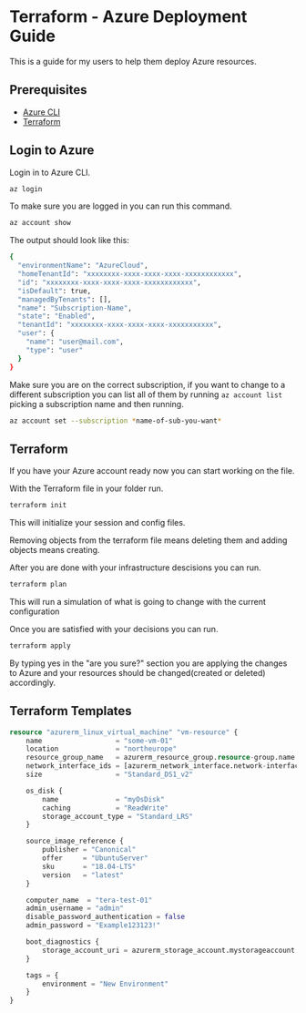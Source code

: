 # Terraform - Azure Deployment Guide

This is a guide for my users to help them deploy Azure resources.


## Prerequisites

- [Azure CLI](https://docs.microsoft.com/en-us/cli/azure/install-azure-cli?view=azure-cli-latest)
- [Terraform](https://learn.hashicorp.com/terraform/getting-started/install)



## Login to Azure



Login in to Azure CLI.

```bash
az login
```

To make sure you are logged in you can run this command.

```bash
az account show
```

The output should look like this:
```bash
{
  "environmentName": "AzureCloud",
  "homeTenantId": "xxxxxxxx-xxxx-xxxx-xxxx-xxxxxxxxxxxx",
  "id": "xxxxxxxx-xxxx-xxxx-xxxx-xxxxxxxxxxxx",
  "isDefault": true,
  "managedByTenants": [],
  "name": "Subscription-Name",
  "state": "Enabled",
  "tenantId": "xxxxxxxx-xxxx-xxxx-xxxx-xxxxxxxxxxx",
  "user": {
    "name": "user@mail.com",
    "type": "user"
  }
}
```

Make sure you are on the correct subscription, if you want to change to a different subscription you can list all of them by running `az account list` picking a subscription name and then running.
```bash
az account set --subscription *name-of-sub-you-want*
```


## Terraform

If you have your Azure account ready now you can start working on the file.

With the Terraform file in your folder run.

```bash
terraform init
```
This will initialize your session and config files.

Removing objects from the terraform file means deleting them and adding objects means creating.

After you are done with your infrastructure descisions you can run.

```bash
terraform plan
```
This will run a simulation of what is going to change with the current configuration


Once you are satisfied with your decisions you can run.
```bash
terraform apply
```
By typing yes in the "are you sure?" section you are applying the changes to Azure and your resources should be changed(created or deleted) accordingly.

## Terraform Templates

```terraform
resource "azurerm_linux_virtual_machine" "vm-resource" {
    name                  = "some-vm-01"
    location              = "northeurope"
    resource_group_name   = azurerm_resource_group.resource-group.name
    network_interface_ids = [azurerm_network_interface.network-interface.id]
    size                  = "Standard_DS1_v2"

    os_disk {
        name              = "myOsDisk"
        caching           = "ReadWrite"
        storage_account_type = "Standard_LRS"
    }

    source_image_reference {
        publisher = "Canonical"
        offer     = "UbuntuServer"
        sku       = "18.04-LTS"
        version   = "latest"
    }

    computer_name  = "tera-test-01"
    admin_username = "admin"
    disable_password_authentication = false
    admin_password = "Example123123!"

    boot_diagnostics {
        storage_account_uri = azurerm_storage_account.mystorageaccount.primary_blob_endpoint
    }

    tags = {
        environment = "New Environment"
    }
}
```


